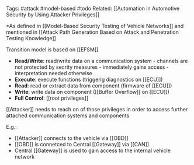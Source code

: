 Tags: #attack #model-based #todo
Related: [[Automation in Automotive Security by Using Attacker Privileges]]

*As defined in [[Model-Based Security Testing of Vehicle Networks]]
and mentioned in [[Attack Path Generation Based on Attack and Penetration Testing Knowledge]]

Transition model is based on [[EFSM]]

- **Read/Write**: read/write data on a communication system
		- channels are not protected by secrity measures
			- immediately gains access
		- interpretation needed otherwise
- **Execute**: execute functions (triggerig diagnostics on [[ECU]])
- **Read**: read or extract data from component (firmware of [[ECU]])
- **Write**: write data on component ([[Buffer Overflow]] on [[ECU]])
- **Full Control**: [[root privileges]]

[[Attacker]] needs to reach on of those privileges in order to access further attached communication systems and components

E.g.:

- [[Attacker]] connects to the vehicle via [[OBD]]
- [[OBD]] is connetced to Central [[Gateway]] via [[CAN]]
- Central [[Gateway]] is used to gain access to the internal vehicle network
